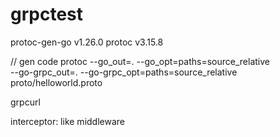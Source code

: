 # grpctest

protoc-gen-go v1.26.0
protoc v3.15.8

// gen code
protoc --go_out=. --go_opt=paths=source_relative \
 --go-grpc_out=. --go-grpc_opt=paths=source_relative \
 proto/helloworld.proto

grpcurl

interceptor: like middleware
